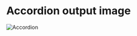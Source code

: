 # Accordion  output image


![Accordion](https://github.com/user-attachments/assets/e0d15d21-2020-4f1b-8ad4-1e4acc48422a)



